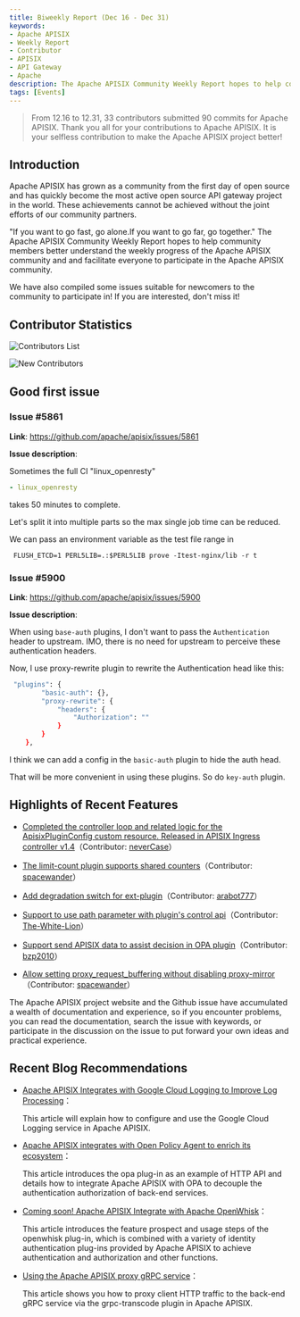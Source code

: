 ```yaml
---
title: Biweekly Report (Dec 16 - Dec 31)
keywords:
- Apache APISIX
- Weekly Report
- Contributor
- APISIX
- API Gateway
- Apache
description: The Apache APISIX Community Weekly Report hopes to help community members better understand the weekly progress of the Apache APISIX community and and facilitate everyone to participate in the Apache APISIX community.
tags: [Events]
---
```


> From 12.16 to 12.31, 33 contributors submitted 90 commits for Apache APISIX. Thank you all for your contributions to Apache APISIX. It is your selfless contribution to make the Apache APISIX project better!

<!--truncate-->

## Introduction

Apache APISIX has grown as a community from the first day of open source and has quickly become the most active open source API gateway project in the world. These achievements cannot be achieved without the joint efforts of our community partners.

"If you want to go fast, go alone.If you want to go far, go together." The Apache APISIX Community Weekly Report hopes to help community members better understand the weekly progress of the Apache APISIX community and and facilitate everyone to participate in the Apache APISIX community.

We have also compiled some issues suitable for newcomers to the community to participate in! If you are interested, don't miss it!

## Contributor Statistics

![Contributors List](https://static.apiseven.com/202108/1641356905327-5adada08-1312-4cbd-962b-00d1fcf9ab96.png)

![New Contributors](https://static.apiseven.com/202108/1641363865356-97a6e876-97b9-4bda-a0bd-570c4d953faa.png)

## Good first issue

### Issue #5861

**Link**: https://github.com/apache/apisix/issues/5861

**Issue description**:

Sometimes the full CI "linux_openresty"

```YAML
- linux_openresty
```

takes 50 minutes to complete.

Let's split it into multiple parts so the max single job time can be reduced.

We can pass an environment variable as the test file range in

```Shell
 FLUSH_ETCD=1 PERL5LIB=.:$PERL5LIB prove -Itest-nginx/lib -r t
```

### Issue #5900

**Link**: https://github.com/apache/apisix/issues/5900

**Issue description**:

When using `base-auth` plugins, I don't want to pass the `Authentication` header to upstream.
IMO, there is no need for upstream to perceive these authentication headers.

Now, I use proxy-rewrite plugin to rewrite the Authentication head like this:

```Bash
 "plugins": {
        "basic-auth": {},
        "proxy-rewrite": {
            "headers": {
                "Authorization": ""
            }
        }
    },
```

I think we can add a config in the `basic-auth` plugin to hide the auth head.

That will be more convenient in using these plugins. So do `key-auth` plugin.

## Highlights of Recent Features

- [Completed the controller loop and related logic for the ApisixPluginConfig custom resource. Released in APISIX Ingress controller v1.4](https://github.com/apache/apisix-ingress-controller/pull/815)（Contributor: [neverCase](https://github.com/neverCase)）

- [The limit-count plugin supports shared counters](https://github.com/apache/apisix/pull/5881)（Contributor: [spacewander](https://github.com/spacewander)）

- [Add degradation switch for ext-plugin](https://github.com/apache/apisix/pull/5897)（Contributor: [arabot777](https://github.com/arabot777)）

- [Support to use path parameter with plugin's control api](https://github.com/apache/apisix/pull/5934)（Contributor: [The-White-Lion](https://github.com/The-White-Lion)）

- [Support send APISIX data to assist decision in OPA plugin](https://github.com/apache/apisix/pull/5874)（Contributor: [bzp2010](https://github.com/bzp2010)）

- [Allow setting proxy_request_buffering without disabling proxy-mirror](https://github.com/apache/apisix/pull/5943)（Contributor: [spacewander](https://github.com/spacewander)）

The Apache APISIX project website and the Github issue have accumulated a wealth of documentation and experience, so if you encounter problems, you can read the documentation, search the issue with keywords, or participate in the discussion on the issue to put forward your own ideas and practical experience.

## Recent Blog Recommendations

- [Apache APISIX Integrates with Google Cloud Logging to Improve Log Processing](https://apisix.apache.org/blog/2021/12/22/google-logging)：

  This article will explain how to configure and use the Google Cloud Logging service in Apache APISIX.

- [Apache APISIX integrates with Open Policy Agent to enrich its ecosystem](https://apisix.apache.org/blog/2021/12/24/open-policy-agent)：

  This article introduces the opa plug-in as an example of HTTP API and details how to integrate Apache APISIX with OPA to decouple the authentication authorization of back-end services.

- [Coming soon! Apache APISIX Integrate with Apache OpenWhisk](https://apisix.apache.org/blog/2021/12/24/apisix-integrate-openwhisk-plugin)：

  This article introduces the feature prospect and usage steps of the openwhisk plug-in, which is combined with a variety of identity authentication plug-ins provided by Apache APISIX to achieve authentication and authorization and other functions.

- [Using the Apache APISIX proxy gRPC service](https://apisix.apache.org/blog/2021/12/30/apisix-proxy-grpc-service)：

  This article shows you how to proxy client HTTP traffic to the back-end gRPC service via the grpc-transcode plugin in Apache APISIX.
